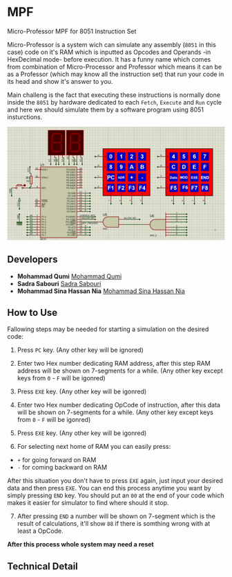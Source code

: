 # MPF
Micro-Professor MPF for 8051 Instruction Set

Micro-Professor is a system wich can simulate any assembly (`8051` in this case) code on it's RAM which is inputted as Opcodes and Operands -in HexDecimal mode- before execution.
It has a funny name which comes from combination of Micro-Processor and Professor which means it can be as a Professor (which may know all the instruction set) that run your code in its head and show it's answer to you.

Main challeng is the fact that executing these instructions is normally done inside the `8051` by hardware dedicated to each `Fetch`, `Execute` and `Run` cycle and here we should simulate them by a software program using 8051 insturctions.

<img src="https://github.com/sadrasabouri/MPF/blob/main/Others/MAIN_CIRCUIT.PNG">

## Developers

* **Mohammad Qumi** [Mohammad Qumi](https://github.com/Mohammad-Qumi)
* **Sadra Sabouri** [Sadra Sabouri](https://github.com/sadrasabouri)
* **Mohammad Sina Hassan Nia** [Mohammad Sina Hassan Nia](https://github.com/sinahsnn)

##  How to Use

Fallowing steps may be needed for starting a simulation on the desired code:

1.  Press `PC` key. (Any other key will be ignored)

2.  Enter two Hex number dedicating RAM address, after this step RAM address will be shown on 7-segments for a while. (Any other key except keys from `0` - `F` will be igonred)

3.  Press `EXE` key. (Any other key will be igonred)

4.  Enter two Hex number dedicating OpCode of instruction, after this data will be shown on 7-segments for a while. (Any other key except keys from `0` - `F` will be igonred)

5.  Press `EXE` key. (Any other key will be igonred)

6.  For selecting next home of RAM you can easily press:
+   `+` for going forward on RAM
+   `-` for coming backward on RAM

After this situation you don't have to press `EXE` again, just input your desired data and then press `EXE`. You can end this process anytime you want by simply pressing `END` key.
You should put an `00` at the end of your code which makes it easier for simulator to find where should it stop.

7.  After pressing `END` a number will be shown on 7-segment which is the result of calculations, it'll show `88` if there is somthing wrong with at least a OpCode.

<b> After this process whole system may need a reset </b>

## Technical Detail


